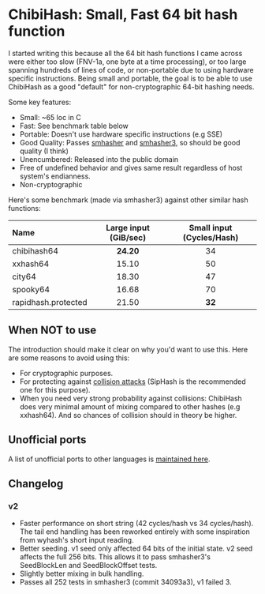 # ChibiHash: Small, Fast 64 bit hash function

I started writing this because all the 64 bit hash functions I came across were
either too slow (FNV-1a, one byte at a time processing), or too large spanning
hundreds of lines of code, or non-portable due to using hardware specific
instructions.
Being small and portable, the goal is to be able to use ChibiHash as a good
"default" for non-cryptographic 64-bit hashing needs.

Some key features:

* Small: ~65 loc in C
* Fast: See benchmark table below
* Portable: Doesn't use hardware specific instructions (e.g SSE)
* Good Quality: Passes [smhasher][] and [smhasher3][], so should be good quality (I think)
* Unencumbered: Released into the public domain
* Free of undefined behavior and gives same result regardless of host system's endianness.
* Non-cryptographic

Here's some benchmark (made via smhasher3) against other similar hash functions:

| Name |      Large input (GiB/sec)  |  Small input (Cycles/Hash) |
| :--- | :-------------------------: | :------------------------: |
| chibihash64  |  **24.20**   |   34   |
| xxhash64     |    15.10     |   50   |
| city64       |    18.30     |   47   |
| spooky64     |    16.68     |   70   |
| rapidhash.protected |    21.50     | **32** |

[smhasher]: https://github.com/aappleby/smhasher
[smhasher3]: https://gitlab.com/fwojcik/smhasher3

## When NOT to use

The introduction should make it clear on why you'd want to use this.
Here are some reasons to avoid using this:

* For cryptographic purposes.
* For protecting against [collision attacks](https://en.wikipedia.org/wiki/Collision_attack) (SipHash is the recommended one for this purpose).
* When you need very strong probability against collisions: ChibiHash does very
  minimal amount of mixing compared to other hashes (e.g xxhash64). And so
  chances of collision should in theory be higher.

## Unofficial ports

A list of unofficial ports to other languages is [maintained here](https://github.com/N-R-K/ChibiHash/issues/4).

## Changelog

### v2

- Faster performance on short string (42 cycles/hash vs 34 cycles/hash).
  The tail end handling has been reworked entirely with some inspiration from
  wyhash's short input reading.
- Better seeding. v1 seed only affected 64 bits of the initial state.
  v2 seed affects the full 256 bits. This allows it to pass smhasher3's
  SeedBlockLen and SeedBlockOffset tests.
- Slightly better mixing in bulk handling.
- Passes all 252 tests in smhasher3 (commit 34093a3), v1 failed 3.
